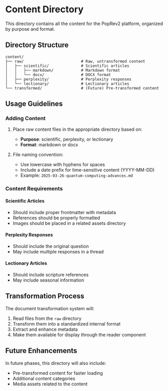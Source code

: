 # Content Directory

This directory contains all the content for the PopRev2 platform, organized by purpose and format.

## Directory Structure

```
content/
├── raw/                         # Raw, untransformed content
│   ├── scientific/              # Scientific articles
│   │   ├── markdown/            # Markdown format
│   │   └── docx/                # DOCX format
│   ├── perplexity/              # Perplexity responses
│   └── lectionary/              # Lectionary articles
└── transformed/                 # (Future) Pre-transformed content
```

## Usage Guidelines

### Adding Content

1. Place raw content files in the appropriate directory based on:

   - **Purpose**: scientific, perplexity, or lectionary
   - **Format**: markdown or docx

2. File naming convention:
   - Use lowercase with hyphens for spaces
   - Include a date prefix for time-sensitive content (YYYY-MM-DD)
   - Example: `2025-03-26-quantum-computing-advances.md`

### Content Requirements

#### Scientific Articles

- Should include proper frontmatter with metadata
- References should be properly formatted
- Images should be placed in a related assets directory

#### Perplexity Responses

- Should include the original question
- May include multiple responses in a thread

#### Lectionary Articles

- Should include scripture references
- May include seasonal information

## Transformation Process

The document transformation system will:

1. Read files from the `raw` directory
2. Transform them into a standardized internal format
3. Extract and enhance metadata
4. Make them available for display through the reader component

## Future Enhancements

In future phases, this directory will also include:

- Pre-transformed content for faster loading
- Additional content categories
- Media assets related to the content
